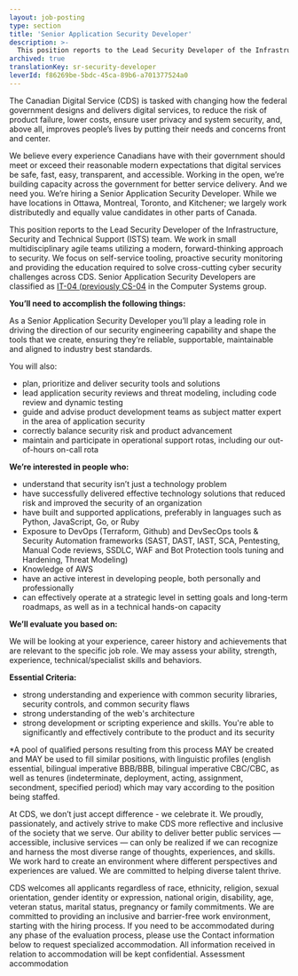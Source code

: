 ```yaml
---
layout: job-posting
type: section
title: 'Senior Application Security Developer'
description: >-
  This position reports to the Lead Security Developer of the Infrastructure, Security and Technical Support (ISTS) team. We work in small multidisciplinary agile teams utilizing a modern, forward-thinking approach to security. We focus on self-service tooling, proactive security monitoring and providing the education required to solve cross-cutting cyber security challenges across CDS.
archived: true
translationKey: sr-security-developer
leverId: f86269be-5bdc-45ca-89b6-a701377524a0
---
```


The Canadian Digital Service (CDS) is tasked with changing how the federal government designs and delivers digital services, to reduce the risk of product failure, lower costs, ensure user privacy and system security, and, above all, improves people’s lives by putting their needs and concerns front and center. 

We believe every experience Canadians have with their government should meet or exceed their reasonable modern expectations that digital services be safe, fast, easy, transparent, and accessible. Working in the open, we’re building capacity across the government for better service delivery. And we need you. We’re hiring a Senior Application Security Developer. While we have locations in Ottawa, Montreal, Toronto, and Kitchener; we largely work distributedly and equally value candidates in other parts of Canada.

This position reports to the Lead Security Developer of the Infrastructure, Security and Technical Support (ISTS) team. We work in small multidisciplinary agile teams utilizing a modern, forward-thinking approach to security. We focus on self-service tooling, proactive security monitoring and providing the education required to solve cross-cutting cyber security challenges across CDS. Senior Application Security Developers are classified as [IT-04 (previously CS-04](https://www.tbs-sct.gc.ca/agreements-conventions/view-visualiser-eng.aspx?id=1#tocxx327633) in the Computer Systems group.



**You’ll need to accomplish the following things:**

As a Senior Application Security Developer you’ll play a leading role in driving the direction of our security engineering capability and shape the tools that we create, ensuring they’re reliable, supportable, maintainable and aligned to industry best standards.


You will also:

- plan, prioritize and deliver security tools and solutions
- lead application security reviews and threat modeling, including code review and dynamic testing
- guide and advise product development teams as subject matter expert in the area of application security
- correctly balance security risk and product advancement
- maintain and participate in operational support rotas, including our out-of-hours on-call rota

**We’re interested in people who:**

- understand that security isn’t just a technology problem
- have successfully delivered effective technology solutions that reduced risk and improved the security of an organization
- have built and supported applications, preferably in languages such as Python, JavaScript, Go, or Ruby
- Exposure to DevOps (Terraform, Github) and DevSecOps tools & Security Automation frameworks (SAST, DAST, IAST, SCA, Pentesting, Manual Code reviews, SSDLC, WAF and Bot Protection tools tuning and Hardening, Threat Modeling)
- Knowledge of AWS
- have an active interest in developing people, both personally and professionally 
- can effectively operate at a strategic level in setting goals and long­-term roadmaps, as well as in a technical hands-on capacity


**We’ll evaluate you based on:**

We will be looking at your experience, career history and achievements that are relevant to the specific job role. We may assess your ability, strength, experience, technical/specialist skills and behaviors.


**Essential Criteria:**

- strong understanding and experience with common security libraries, security controls, and common security flaws
- strong understanding of the web's architecture
- strong development or scripting experience and skills. You're able to significantly and effectively contribute to the product and its security


*A pool of qualified persons resulting from this process MAY be created and MAY be used to fill similar positions, with linguistic profiles (english essential, bilingual imperative BBB/BBB, bilingual imperative CBC/CBC, as well as tenures (indeterminate, deployment, acting, assignment, secondment, specified period) which may vary according to the position being staffed.


At CDS, we don’t just accept difference - we celebrate it. We proudly, passionately, and actively strive to make CDS more reflective and inclusive of the society that we serve. Our ability to deliver better public services — accessible, inclusive services — can only be realized if we can recognize and harness the most diverse range of thoughts, experiences, and skills. We work hard to create an environment where different perspectives and experiences are valued. We are committed to helping diverse talent thrive.

CDS welcomes all applicants regardless of race, ethnicity, religion, sexual orientation, gender identity or expression, national origin, disability, age, veteran status, marital status, pregnancy or family commitments. We are committed to providing an inclusive and barrier-free work environment, starting with the hiring process. If you need to be accommodated during any phase of the evaluation process, please use the Contact information below to request specialized accommodation. All information received in relation to accommodation will be kept confidential.
Assessment accommodation




 


